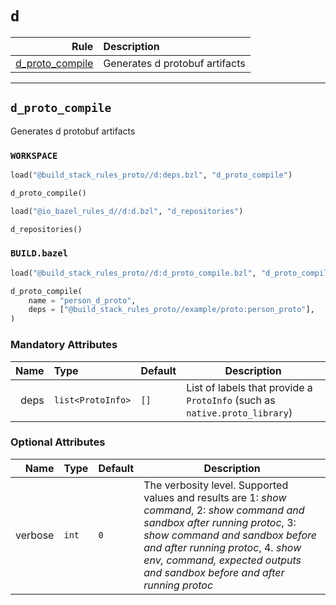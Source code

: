 # `d`

| Rule | Description |
| ---: | :--- |
| [d_proto_compile](#d_proto_compile) | Generates d protobuf artifacts |

---

## `d_proto_compile`

Generates d protobuf artifacts

### `WORKSPACE`

```python
load("@build_stack_rules_proto//d:deps.bzl", "d_proto_compile")

d_proto_compile()

load("@io_bazel_rules_d//d:d.bzl", "d_repositories")

d_repositories()
```

### `BUILD.bazel`

```python
load("@build_stack_rules_proto//d:d_proto_compile.bzl", "d_proto_compile")

d_proto_compile(
    name = "person_d_proto",
    deps = ["@build_stack_rules_proto//example/proto:person_proto"],
)
```

### Mandatory Attributes

| Name | Type | Default | Description |
| ---: | :--- | ------- | ----------- |
| deps   | `list<ProtoInfo>` | `[]`    | List of labels that provide a `ProtoInfo` (such as `native.proto_library`)          |

### Optional Attributes

| Name | Type | Default | Description |
| ---: | :--- | ------- | ----------- |
| verbose   | `int` | `0`    | The verbosity level. Supported values and results are 1: *show command*, 2: *show command and sandbox after running protoc*, 3: *show command and sandbox before and after running protoc*, 4. *show env, command, expected outputs and sandbox before and after running protoc*          |
